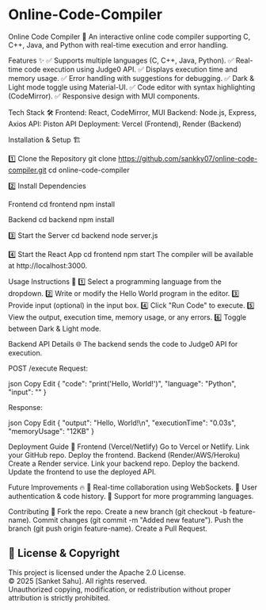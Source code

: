 # Online-Code-Compiler
Online Code Compiler 🚀
An interactive online code compiler supporting C, C++, Java, and Python with real-time execution and error handling.

Features ✨
✅ Supports multiple languages (C, C++, Java, Python).
✅ Real-time code execution using Judge0 API.
✅ Displays execution time and memory usage.
✅ Error handling with suggestions for debugging.
✅ Dark & Light mode toggle using Material-UI.
✅ Code editor with syntax highlighting (CodeMirror).
✅ Responsive design with MUI components.

Tech Stack 🛠
Frontend: React, CodeMirror, MUI
Backend: Node.js, Express, Axios
API: Piston API
Deployment: Vercel (Frontend), Render (Backend)

Installation & Setup 🏗

1️⃣ Clone the Repository
git clone https://github.com/sankky07/online-code-compiler.git
cd online-code-compiler

2️⃣ Install Dependencies

Frontend
cd frontend
npm install

Backend
cd backend
npm install

3️⃣ Start the Server
cd backend
node server.js

4️⃣ Start the React App
cd frontend
npm start
The compiler will be available at http://localhost:3000.

Usage Instructions 🎯
1️⃣ Select a programming language from the dropdown.
2️⃣ Write or modify the Hello World program in the editor.
3️⃣ Provide input (optional) in the input box.
4️⃣ Click "Run Code" to execute.
5️⃣ View the output, execution time, memory usage, or any errors.
6️⃣ Toggle between Dark & Light mode.

Backend API Details 🌐
The backend sends the code to Judge0 API for execution.

POST /execute
Request:

json
Copy
Edit
{
  "code": "print('Hello, World!')",
  "language": "Python",
  "input": ""
}

Response:

json
Copy
Edit
{
  "output": "Hello, World!\n",
  "executionTime": "0.03s",
  "memoryUsage": "12KB"
}


Deployment Guide 🚀
Frontend (Vercel/Netlify)
Go to Vercel or Netlify.
Link your GitHub repo.
Deploy the frontend.
Backend (Render/AWS/Heroku)
Create a Render service.
Link your backend repo.
Deploy the backend.
Update the frontend to use the deployed API.

Future Improvements 🔥
🚀 Real-time collaboration using WebSockets.
🚀 User authentication & code history.
🚀 Support for more programming languages.

Contributing 🤝
Fork the repo.
Create a new branch (git checkout -b feature-name).
Commit changes (git commit -m "Added new feature").
Push the branch (git push origin feature-name).
Create a Pull Request.


## 📜 License & Copyright  
This project is licensed under the Apache 2.0 License.  
© 2025 [Sanket Sahu]. All rights reserved.  
Unauthorized copying, modification, or redistribution without proper attribution is strictly prohibited.  
